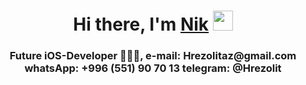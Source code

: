 <h1 align="center">Hi there, I'm <a href="https://mobile.twitter.com/Hrezolitaz" target="_blank">Nik</a> 
<img src="file:///Users/hrezolit/Desktop/Simple-Animations.gif" height="32"/></h1>
<h3 align="center"> Future iOS-Developer 👨🏻‍💻, 
e-mail: Hrezolitaz@gmail.com
whatsApp: +996 (551) 90 70 13
telegram: @Hrezolit </h3>


<!---
hrezolit/hrezolit is a ✨ special ✨ repository because its `README.md` (this file) appears on your GitHub profile.
You can click the Preview link to take a look at your changes.
